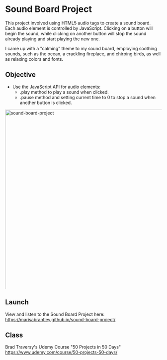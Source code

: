 # Sound Board Project
This project involved using HTML5 audio tags to create a sound board. Each audio element is controlled by JavaScript. Clicking on a button will begin the sound, while clicking on another button will stop the sound already playing and start playing the new one.

I came up with a "calming" theme to my sound board, employing soothing sounds, such as the ocean, a crackling fireplace, and chirping birds, as well as relaxing colors and fonts.

## Objective
* Use the JavaScript API for audio elements:
  * .play method to play a sound when clicked.
  * .pause method and setting current time to 0 to stop a sound when another button is clicked.

<img width="577" alt="sound-board-project" src="https://user-images.githubusercontent.com/60168324/161162853-1b6fc0ff-d2f1-4dd4-825a-2ed4a5fb51b5.png">

## Launch

View and listen to the Sound Board Project here: https://marisabrantley.github.io/sound-board-project/

## Class
Brad Traversy's Udemy Course "50 Projects in 50 Days" <br>
https://www.udemy.com/course/50-projects-50-days/
